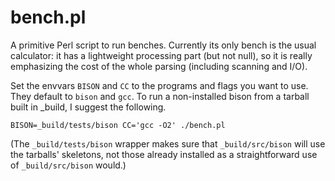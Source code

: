 # bench.pl
A primitive Perl script to run benches.  Currently its only bench is the
usual calculator: it has a lightweight processing part (but not null), so it
is really emphasizing the cost of the whole parsing (including scanning and
I/O).

Set the envvars `BISON` and `CC` to the programs and flags you want to use.
They default to `bison` and `gcc`.  To run a non-installed bison from a
tarball built in _build, I suggest the following.

    BISON=_build/tests/bison CC='gcc -O2' ./bench.pl

(The `_build/tests/bison` wrapper makes sure that `_build/src/bison` will
use the tarballs' skeletons, not those already installed as a
straightforward use of `_build/src/bison` would.)

<!--

Local Variables:
mode: markdown
fill-column: 76
ispell-dictionary: "american"
End:

Copyright (C) 2006, 2009-2015, 2018-2020 Free Software Foundation, Inc.

This file is part of Bison, the GNU Compiler Compiler.

Permission is granted to copy, distribute and/or modify this document
under the terms of the GNU Free Documentation License, Version 1.3 or
any later version published by the Free Software Foundation; with no
Invariant Sections, with no Front-Cover Texts, and with no Back-Cover
Texts.  A copy of the license is included in the "GNU Free
Documentation License" file as part of this distribution.

-->
